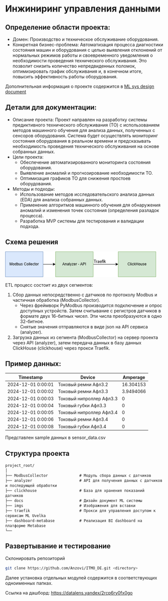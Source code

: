 # Инжиниринг управления данными
## Определение области проекта:

- Домен: Производство и техническое обслуживание оборудования.
- Конкретная бизнес-проблема: Автоматизация процесса диагностики состояния машин и оборудования с целью выявления отклонений от нормальных режимов работы и своевременного уведомления о необходимости проведения технического обслуживания. Это позволит снизить количество непредвиденных поломок, оптимизировать график обслуживания и, в конечном итоге, повысить эффективность работы оборудования.

Дополнительная информация о проекте содержится в [ML sys design document](https://github.com/Anzovi/ITMO_DE/blob/main/docs/ml_system_design_doc.md)  

## Детали для документации:
- Описание проекта: Проект направлен на разработку системы предиктивного технического обслуживания (ТО) с использованием методов машинного обучения для анализа данных, полученных с сенсоров оборудования. Система будет осуществлять мониторинг состояния оборудования в реальном времени и предсказывать необходимость проведения технического обслуживания на основе собранных данных.
- Цели проекта:
    - Обеспечение автоматизированного мониторинга состояния оборудования.
    - Выявление аномалий и прогнозирование необходимости ТО.
    - Оптимизация графиков ТО для снижения простоев оборудования.
- Методы и подходы:
    - Использование методов исследовательского анализа данных (EDA) для анализа собранных данных.
    - Применение алгоритмов машинного обучения для обнаружения аномалий и изменения точек состояния (определения разладок процесса).
    - Разработка MVP системы для тестирования и валидации подхода.

## Схема решения  
![](https://github.com/Anzovi/ITMO_DE/blob/main/imgs/UvelkaAPI.png)  

ETL процесс состоит из двух сегментов:
1. Сбор данных непосредственно с датчиков по протоколу Modbus и частичная обработка (ModbusCollector).
    - Через фреймворк PyModbus производится подключение и опрос доступных устройств. Затем считывание с регистров датчиков в формате двух 16-битных чисел. Эти числа преобразуются в одно 32-битное.
    - Снятые значения отправляются в виде json на API сервиса (analyzer).
2. Загрузка данных из сегмента (ModbusCollector) на сервер проекта через API (analyzer), затем передача данных в базу данных ClickHouse (clickhouse) через прокси Traefik.

## Пример данных:
| Timestamp           | Device                     | Amperage    |
|---------------------|----------------------------|-------------|
| 2024-12-01 0:00:01  | Токовый ремни Афл3.2      | 16.304153   |
| 2024-12-01 0:00:02  | Токовый ремни Афл3.3      | 3.9494066   |
| 2024-12-01 0:00:03  | Токовый нипроллер Афл3.3  | 0           |
| 2024-12-01 0:00:04  | Токовый губки Афл3.3      | 0           |
| 2024-12-01 0:00:05  | Токовый нипроллер Афл3.4  | 0           |
| 2024-12-01 0:00:06  | Токовый ремни Афл3.4      | 0           |
| 2024-12-01 0:00:08  | Токовый губки Афл3.4      | 0           |

Представлен sample данных в sensor_data.csv  

## Структура проекта
```
project_root/
│
├── ModbusCollector              # Модуль сбора данных с датчиков
├── analyzer                     # API для получения данных с датчиков и последующей обработки
├── clickhouse                   # База для хранения показаний датчиков
├── docs                         # Дизайн документ ML системы
├── imgs                         # Изображения для вставки
├── traefik                      # Прокси для управления доступом к сервисам ML Uvelka
├── dashboard-metabase           # Реализация BI dashboard на платформе Metabase
└── 
```
## Развертывание и тестирование 

Склонировать репозиторий
```bash
git clone https://github.com/Anzovi/ITMO_DE.git <directory>
```
Далее установка отдельных модулей содержится в соответствующих одноименных папках. 

Ссылка на дашборд: https://datalens.yandex/2rcp6ry0fx0go

